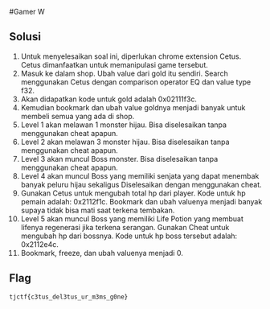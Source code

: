 #Gamer W

## Solusi
1.  Untuk menyelesaikan soal ini, diperlukan chrome extension Cetus. Cetus dimanfaatkan untuk memanipulasi game tersebut.
2.  Masuk ke dalam shop. Ubah value dari gold itu sendiri. Search menggunakan Cetus dengan comparison operator EQ dan value type f32.
3.  Akan didapatkan kode untuk gold adalah 0x02111f3c.
4.  Kemudian bookmark dan ubah value goldnya menjadi banyak untuk membeli semua yang ada di shop.
5.  Level 1 akan melawan 1 monster hijau. Bisa diselesaikan tanpa menggunakan cheat apapun.
6.  Level 2 akan melawan 3 monster hijau. Bisa diselesaikan tanpa menggunakan cheat apapun.
7.  Level 3 akan muncul Boss monster. Bisa diselesaikan tanpa menggunakan cheat apapun.
8.  Level 4 akan muncul Boss yang memiliki senjata yang dapat menembak banyak peluru hijau sekaligus Diselesaikan dengan menggunakan cheat.
9.  Gunakan Cetus untuk mengubah total hp dari player. Kode untuk hp pemain adalah: 0x2112f1c. Bookmark dan ubah valuenya menjadi banyak supaya tidak bisa mati saat terkena tembakan.
10. Level 5 akan muncul Boss yang memiliki Life Potion yang membuat lifenya regenerasi jika terkena serangan. Gunakan Cheat untuk mengubah hp dari bossnya. Kode untuk hp boss tersebut adalah: 0x2112e4c.
11. Bookmark, freeze, dan ubah valuenya menjadi 0.

## Flag
```
tjctf{c3tus_del3tus_ur_m3ms_g0ne}
```